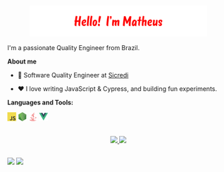 <p align="center"><a href="https://instagram.com/calldasmatheus"><img width="80%" src="./assets/mc-readme-header.png" /></a></p>

I'm a passionate Quality Engineer from Brazil. 

**About me**

- 💼 Software Quality Engineer at [Sicredi](https://www.sicredi.com.br/home/)

- ❤️ I love writing JavaScript & Cypress, and building fun experiments.


**Languages and Tools:**  

<code><img height="20" src="https://raw.githubusercontent.com/github/explore/80688e429a7d4ef2fca1e82350fe8e3517d3494d/topics/javascript/javascript.png"></code>
<code><img height="20" src="https://raw.githubusercontent.com/github/explore/80688e429a7d4ef2fca1e82350fe8e3517d3494d/topics/nodejs/nodejs.png"></code>
<code><img height="20" src="https://raw.githubusercontent.com/devicons/devicon/master/icons/java/java-plain.svg"></code>
<code><img height="20" src="https://raw.githubusercontent.com/github/explore/80688e429a7d4ef2fca1e82350fe8e3517d3494d/topics/vue/vue.png"></code>

<br />

<div align="center">
  <a href="https://github.com/caldasmatheus">
  <img height="180em" src="https://github-readme-stats.vercel.app/api?username=caldasmatheus&show_icons=true&theme=dark&include_all_commits=true&count_private=true"/>
  <img height="180em" src="https://github-readme-stats.vercel.app/api/top-langs/?username=caldasmatheus&layout=compact&langs_count=7&theme=dark"/>
</div>
  
  ##
 
<div> 
  <a href="https://instagram.com/calldasmatheus" target="_blank"><img src="https://img.shields.io/badge/-Instagram-%23E4405F?style=for-the-badge&logo=instagram&logoColor=white" target="_blank"></a>
  <a href="https://www.linkedin.com/in/caldasmatheus" target="_blank"><img src="https://img.shields.io/badge/-LinkedIn-%230077B5?style=for-the-badge&logo=linkedin&logoColor=white" target="_blank"></a>  
</div>
